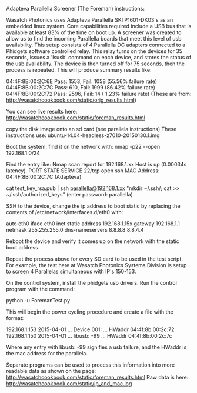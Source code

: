 Adapteva Parallella Screener (The Foreman) instructions:

Wasatch Photonics uses Adapteva Parallella SKI P1601-DK03's as an embedded linux
system. Core capabilities required include a USB bus that is available at least
83% of the time on boot up. A screener was created to allow us to find the
incoming Parallella boards that meet this level of usb availability. This setup
consists of 4 Parallella DC adapters connected to a Phidgets software controlled
relay. This relay turns on the devices for 35 seconds, issues a 'lsusb' command
on each device, and stores the status of the usb availability. The device is
then turned off for 75 seconds, then the process is repeated. This will produce
summary results like:

04:4F:8B:00:2C:6E Pass: 1553, Fail: 1058  (55.56% failure rate)
04:4F:8B:00:2C:7C Pass: 610,  Fail: 1999  (86.42% failure rate)
04:4F:8B:00:2C:72 Pass: 2596, Fail: 14    ( 1.23% failure rate)
(These are from: http://wasatchcookbook.com/static/orig_results.html)

You can see live results here:
http://wasatchcookbook.com/static/foreman_results.html


copy the disk image onto an sd card (see parallela instructions)
These instructions use: ubuntu-14.04-headless-z7010-20150130.1.img

Boot the system, find it on the network with:
nmap -p22 --open 192.168.1.0/24

Find the entry like:
Nmap scan report for 192.168.1.xx
Host is up (0.00034s latency).
PORT   STATE SERVICE
22/tcp open  ssh
MAC Address: 04:4F:8B:00:2C:7C (Adapteva)

cat test_key_rsa.pub | ssh parallella@192.168.1.xx "mkdir ~/.ssh/; cat >> ~/.ssh/authorized_keys"
(enter password: parallella)

SSH to the device, change the ip address to boot static by replacing the
contents of /etc/network/interfaces.d/eth0 with:

auto eth0
iface eth0 inet static
address 192.168.1.15x
gateway 192.168.1.1
netmask 255.255.255.0
dns-nameservers 8.8.8.8 8.8.4.4


Reboot the device and verify it comes up on the network with the static boot
address.

Repeat the process above for every SD card to be used in the test script. For
example, the test here at Wasatch Photonics Systems Division is setup to screen
4 Parallelas simultaneous with IP's 150-153.

On the control system, install the phidgets usb drivers. Run the control program
with the command:

python -u ForemanTest.py

This will begin the power cycling procedure and create a file with the format:

192.168.1.153 2015-04-01 ... Device 001: ... HWaddr 04:4f:8b:00:2c:72 
192.168.1.150 2015-04-01 ... libusb: -99 ... HWaddr 04:4f:8b:00:2c:7c

Where any entry with libusb: -99 signifies a usb failure, and the HWaddr is the
mac address for the parallela.

Separate programs can be used to process this information into more readable
data as shown on the page:
http://wasatchcookbook.com/static/foreman_results.html
Raw data is here:
http://wasatchcookbook.com/static/ip_and_mac.log

